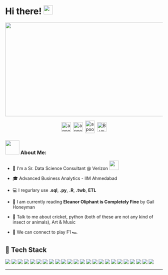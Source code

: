 # Hi there! <img src="https://github.com/TheDudeThatCode/TheDudeThatCode/blob/master/Assets/Hi.gif" width="29px">
<img src="https://tenor.com/view/welcome-waving-hi-hello-baby-yoda-gif-16022297.gif" width="900" height="300"/>
<p align="center">
<a href="https://twitter.com/dasaribarath" target="blank"><img align="center" src="https://cdn.jsdelivr.net/npm/simple-icons@3.0.1/icons/twitter.svg" alt="apoorv__tyagi" height="30" width="30" /></a>&nbsp;
<a href="https://www.linkedin.com/in/barathdasari/" target="blank"><img align="center" src="https://cdn.jsdelivr.net/npm/simple-icons@3.0.1/icons/linkedin.svg" alt="apoorvtyagi" height="30" width="30" /></a>&nbsp;
<a href="https://open.spotify.com/user/2brd44b7h1ky4jhzryp7soc00?si=E-RePEYjTK-5Hx1Dj-t-7Q" target="blank"><img align="center" src="https://cdn.jsdelivr.net/npm/simple-icons@6.7.0/icons/spotify.svg" alt="apoorv#4040" height="40" width="30" /></a>&nbsp;
<a href="https://www.buymeacoffee.com/BharathDasari"><img align="center" alt="Buy me a Coffee" width="30px" src="https://cdn.jsdelivr.net/npm/simple-icons@3.0.1/icons/buymeacoffee.svg" /></a>
</p>



### <img src="https://github.com/TheDudeThatCode/TheDudeThatCode/blob/master/Assets/Developer.gif" width="45px"> About Me:
- 🏦 I'm a Sr. Data Science Consultant @ Verizon <img src="https://media.giphy.com/media/WUlplcMpOCEmTGBtBW/giphy.gif" width="30">
- 🎓 Advanced Business Analytics - IIM Ahmedabad
- 💻 I regurlary use **.sql**, **.py**, **.R**, **.twb**, **ETL**
- 📖 I am currently reading **Eleanor Oliphant is Completely Fine** by Gail Honeyman

- 💬 Talk to me about cricket, python (both of these are not any kind of insect or animals), Art & Music
- 👯 We can connect to play F1 🏎️


## 💼 Tech Stack

<p align="left">
  <!-- Languages -->
  <img src="https://img.shields.io/badge/Python-3776AB?style=flat-square&logo=python&logoColor=white" />
  <img src="https://img.shields.io/badge/SQL-4479A1?style=flat-square&logo=postgresql&logoColor=white" />

  <!-- Cloud -->
  <img src="https://img.shields.io/badge/GCP-4285F4?style=flat-square&logo=googlecloud&logoColor=white" />
  <img src="https://img.shields.io/badge/BigQuery-669DF6?style=flat-square&logo=googlebigquery&logoColor=white" />
  <img src="https://img.shields.io/badge/GitHub%20Actions-2088FF?style=flat-square&logo=githubactions&logoColor=white" />

  <!-- Analytics -->
  <img src="https://img.shields.io/badge/Adobe%20Analytics-292929?style=flat-square&logo=adobe&logoColor=white" />
  <img src="https://img.shields.io/badge/Jupyter-F37626?style=flat-square&logo=jupyter&logoColor=white" />
  <img src="https://img.shields.io/badge/Pandas-150458?style=flat-square&logo=pandas&logoColor=white" />
  <img src="https://img.shields.io/badge/NumPy-013243?style=flat-square&logo=numpy&logoColor=white" />
  <img src="https://img.shields.io/badge/scikit--learn-F7931E?style=flat-square&logo=scikitlearn&logoColor=white" />
  <img src="https://img.shields.io/badge/Tableau-E97627?style=flat-square&logo=tableau&logoColor=white" />

  <!-- Experimentation -->
  <img src="https://img.shields.io/badge/Statmodels-2CA02C?style=flat-square&logo=python&logoColor=white" />
  <img src="https://img.shields.io/badge/SciPy-8CAAE6?style=flat-square&logo=scipy&logoColor=white" />
  <img src="https://img.shields.io/badge/PyMC3-23323C?style=flat-square&logo=python&logoColor=white" />
  <img src="https://img.shields.io/badge/Excel-217346?style=flat-square&logo=microsoftexcel&logoColor=white" />
  <img src="https://img.shields.io/badge/Domino-0B1F36?style=flat-square&logo=data:image/svg+xml;base64,PHN2ZyBmaWxsPSIjZmZmIiB3aWR0aD0iMTYiIGhlaWdodD0iMTYiIHZpZXdCb3g9IjAgMCA1NiA1NiIgeG1sbnM9Imh0dHA6Ly93d3cudzMu%0D%0Ab3JnLzIwMDAvc3ZnIj48cGF0aCBkPSJNMTIgMGgxMHYxMEgxMnoiLz48cGF0aCBkPSJNMCAyaDEw%0D%0AdjEwSDB6Ii8+PC9zdmc+" />

  <!-- Analytics & Workflow -->
  <img src="https://img.shields.io/badge/PowerBI-F2C811?style=flat-square&logo=powerbi&logoColor=black" />
  <img src="https://img.shields.io/badge/Apache%20Airflow-017CEE?style=flat-square&logo=apacheairflow&logoColor=white" />

  <!-- AI / Automation -->
  <img src="https://img.shields.io/badge/OpenAI-412991?style=flat-square&logo=openai&logoColor=white" />
  <img src="https://img.shields.io/badge/Streamlit-FF4B4B?style=flat-square&logo=streamlit&logoColor=white" />

  <!-- Dev Tools -->
  <img src="https://img.shields.io/badge/Git-F05032?style=flat-square&logo=git&logoColor=white" />
  <img src="https://img.shields.io/badge/GitHub-181717?style=flat-square&logo=github&logoColor=white" />
  <img src="https://img.shields.io/badge/VS%20Code-007ACC?style=flat-square&logo=visualstudiocode&logoColor=white" />
  <img src="https://img.shields.io/badge/Notion-000000?style=flat-square&logo=notion&logoColor=white" />
</p>

---

